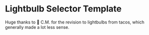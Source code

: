 # Lightbulb Selector Template

Huge thanks to 💃 C.M. for the revision to lightbulbs from tacos, which generally made a lot less sense.

